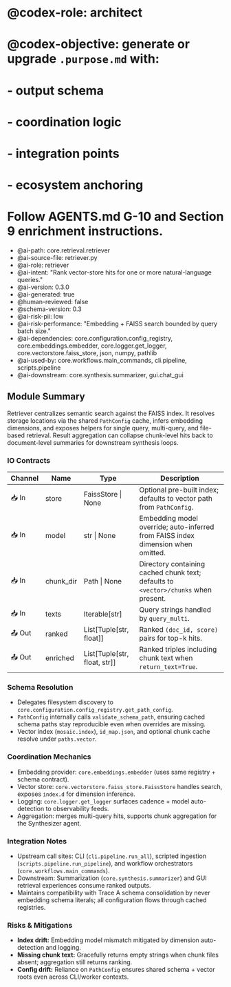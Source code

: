 # @codex-role: architect
# @codex-objective: generate or upgrade `.purpose.md` with:
# - output schema
# - coordination logic
# - integration points
# - ecosystem anchoring
# Follow AGENTS.md G-10 and Section 9 enrichment instructions.
- @ai-path: core.retrieval.retriever
- @ai-source-file: retriever.py
- @ai-role: retriever
- @ai-intent: "Rank vector-store hits for one or more natural-language queries."
- @ai-version: 0.3.0
- @ai-generated: true
- @human-reviewed: false
- @schema-version: 0.3
- @ai-risk-pii: low
- @ai-risk-performance: "Embedding + FAISS search bounded by query batch size."
- @ai-dependencies: core.configuration.config_registry, core.embeddings.embedder, core.logger.get_logger, core.vectorstore.faiss_store, json, numpy, pathlib
- @ai-used-by: core.workflows.main_commands, cli.pipeline, scripts.pipeline
- @ai-downstream: core.synthesis.summarizer, gui.chat_gui

## Module Summary
Retriever centralizes semantic search against the FAISS index. It resolves storage locations via the shared `PathConfig` cache, infers embedding dimensions, and exposes helpers for single query, multi-query, and file-based retrieval. Result aggregation can collapse chunk-level hits back to document-level summaries for downstream synthesis loops.

### IO Contracts
| Channel | Name | Type | Description |
| --- | --- | --- | --- |
| 📥 In | store | FaissStore \| None | Optional pre-built index; defaults to vector path from `PathConfig`. |
| 📥 In | model | str \| None | Embedding model override; auto-inferred from FAISS index dimension when omitted. |
| 📥 In | chunk_dir | Path \| None | Directory containing cached chunk text; defaults to `<vector>/chunks` when present. |
| 📥 In | texts | Iterable[str] | Query strings handled by `query_multi`. |
| 📤 Out | ranked | List[Tuple[str, float]] | Ranked `(doc_id, score)` pairs for top-k hits. |
| 📤 Out | enriched | List[Tuple[str, float, str]] | Ranked triples including chunk text when `return_text=True`. |

### Schema Resolution
- Delegates filesystem discovery to `core.configuration.config_registry.get_path_config`.
- `PathConfig` internally calls `validate_schema_path`, ensuring cached schema paths stay reproducible even when overrides are missing.
- Vector index (`mosaic.index`), `id_map.json`, and optional chunk cache resolve under `paths.vector`.

### Coordination Mechanics
- Embedding provider: `core.embeddings.embedder` (uses same registry + schema contract).
- Vector store: `core.vectorstore.faiss_store.FaissStore` handles search, exposes `index.d` for dimension inference.
- Logging: `core.logger.get_logger` surfaces cadence + model auto-detection to observability feeds.
- Aggregation: merges multi-query hits, supports chunk aggregation for the Synthesizer agent.

### Integration Notes
- Upstream call sites: CLI (`cli.pipeline.run_all`), scripted ingestion (`scripts.pipeline.run_pipeline`), and workflow orchestrators (`core.workflows.main_commands`).
- Downstream: Summarization (`core.synthesis.summarizer`) and GUI retrieval experiences consume ranked outputs.
- Maintains compatibility with Trace A schema consolidation by never embedding schema literals; all configuration flows through cached registries.

### Risks & Mitigations
- **Index drift:** Embedding model mismatch mitigated by dimension auto-detection and logging.
- **Missing chunk text:** Gracefully returns empty strings when chunk files absent; aggregation still returns ranking.
- **Config drift:** Reliance on `PathConfig` ensures shared schema + vector roots even across CLI/worker contexts.
